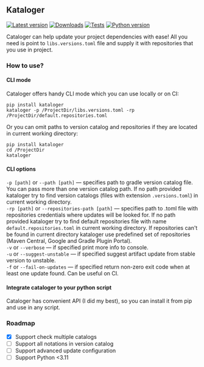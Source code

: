 ## Kataloger


[![Latest version](https://img.shields.io/pypi/v/kataloger.svg?style=flat&label=Latest&color=%234B78E6&logo=&logoColor=white)](https://pypi.python.org/pypi/kataloger)
[![Downloads](https://static.pepy.tech/badge/kataloger/month)](https://pepy.tech/project/kataloger)
[![Tests](https://github.com/dzmpr/kataloger/actions/workflows/run-tests.yml/badge.svg?branch=main)](https://github.com/dzmpr/kataloger/actions/workflows/run-tests.yml)
[![Python version](https://img.shields.io/badge/python-3.11-blue.svg)](https://pypi.python.org/pypi/kataloger)

Cataloger can help update your project dependencies with ease! All you need is point to `libs.versions.toml` file and supply it with repositories that you use in project.

### How to use?
#### CLI mode
Cataloger offers handy CLI mode which you can use locally or on CI:

```commandline
pip install kataloger
kataloger -p /ProjectDir/libs.versions.toml -rp /ProjectDir/default.repositories.toml
```

Or you can omit paths to version catalog and repositories if they are located in current working directory:

```commandline
pip install kataloger
cd /ProjectDir
kataloger
```

#### CLI options

`-p [path]` or `--path [path]` — specifies path to gradle version catalog file. You can pass more than one version catalog path. If no path provided kataloger try to find version catalogs (files with extension `.versions.toml`) in current working directory.  
`-rp [path]` or `--repositories-path [path]` — specifies path to .toml file with repositories credentials where updates will be looked for. If no path provided kataloger try to find default repositories file with name `default.repositories.toml` in current working directory. If repositories can't be found in current directory kataloger use predefined set of repositories (Maven Central, Google and Gradle Plugin Portal).  
`-v` or `--verbose` — if specified print more info to console.  
`-u` or `--suggest-unstable` — if specified suggest artifact update from stable version to unstable.  
`-f` or `--fail-on-updates` — if specified return non-zero exit code when at least one update found. Can be useful on CI.

#### Integrate cataloger to your python script
Cataloger has convenient API (I did my best), so you can install it from pip and use in any script.

### Roadmap

- [x] Support check multiple catalogs
- [ ] Support all notations in version catalog
- [ ] Support advanced update configuration
- [ ] Support Python <3.11

